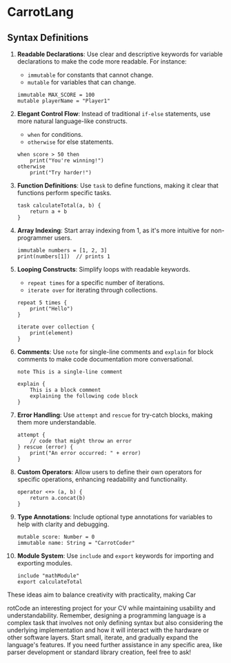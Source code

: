 # CarrotLang


## Syntax Definitions

1. **Readable Declarations**: Use clear and descriptive keywords for variable declarations to make the code more readable. For instance:
   - `immutable` for constants that cannot change.
   - `mutable` for variables that can change.

   ```carrot
   immutable MAX_SCORE = 100
   mutable playerName = "Player1"
   ```

2. **Elegant Control Flow**: Instead of traditional `if-else` statements, use more natural language-like constructs.
   - `when` for conditions.
   - `otherwise` for else statements.

   ```carrot
   when score > 50 then
       print("You're winning!")
   otherwise
       print("Try harder!")
   ```

3. **Function Definitions**: Use `task` to define functions, making it clear that functions perform specific tasks.
   ```carrot
   task calculateTotal(a, b) {
       return a + b
   }
   ```

4. **Array Indexing**: Start array indexing from 1, as it's more intuitive for non-programmer users.
   ```carrot
   immutable numbers = [1, 2, 3]
   print(numbers[1])  // prints 1
   ```

5. **Looping Constructs**: Simplify loops with readable keywords.
   - `repeat times` for a specific number of iterations.
   - `iterate over` for iterating through collections.

   ```carrot
   repeat 5 times {
       print("Hello")
   }

   iterate over collection {
       print(element)
   }
   ```

6. **Comments**: Use `note` for single-line comments and `explain` for block comments to make code documentation more conversational.
   ```carrot
   note This is a single-line comment

   explain {
       This is a block comment
       explaining the following code block
   }
   ```

7. **Error Handling**: Use `attempt` and `rescue` for try-catch blocks, making them more understandable.
   ```carrot
   attempt {
       // code that might throw an error
   } rescue (error) {
       print("An error occurred: " + error)
   }
   ```

8. **Custom Operators**: Allow users to define their own operators for specific operations, enhancing readability and functionality.
   ```carrot
   operator <+> (a, b) {
       return a.concat(b)
   }
   ```

9. **Type Annotations**: Include optional type annotations for variables to help with clarity and debugging.
   ```carrot
   mutable score: Number = 0
   immutable name: String = "CarrotCoder"
   ```

10. **Module System**: Use `include` and `export` keywords for importing and exporting modules.
    ```carrot
    include "mathModule"
    export calculateTotal
    ```

These ideas aim to balance creativity with practicality, making Car

rotCode an interesting project for your CV while maintaining usability and understandability. Remember, designing a programming language is a complex task that involves not only defining syntax but also considering the underlying implementation and how it will interact with the hardware or other software layers. Start small, iterate, and gradually expand the language's features. If you need further assistance in any specific area, like parser development or standard library creation, feel free to ask!

